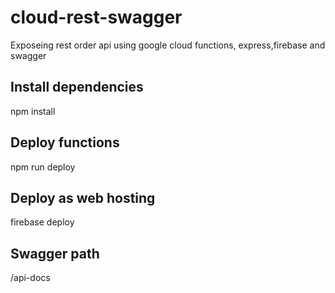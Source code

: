 # cloud-rest-swagger
Exposeing rest order api using google cloud functions, express,firebase and swagger

## Install dependencies
npm install

## Deploy functions
npm run deploy

## Deploy as web hosting
firebase deploy

## Swagger path
/api-docs
